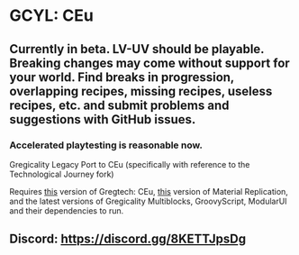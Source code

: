 # GCYL: CEu

## Currently in beta. LV-UV should be playable. Breaking changes may come without support for your world. Find breaks in progression, overlapping recipes, missing recipes, useless recipes, etc. and submit problems and suggestions with GitHub issues.
### Accelerated playtesting is reasonable now.

Gregicality Legacy Port to CEu (specifically with reference to the Technological Journey fork)

Requires [this](https://github.com/GregTechCEu/GregTech/releases/tag/nuclear-testing) version of Gregtech: CEu, [this](https://github.com/MrKono/MaterialReplication/releases/tag/1.3.0pre) version of Material Replication, and the latest versions of Gregicality Multiblocks, GroovyScript, ModularUI and their dependencies to run.

## Discord: https://discord.gg/8KETTJpsDg